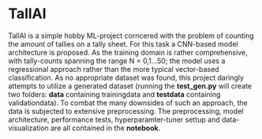 # TallAI
TallAI is a simple hobby ML-project corncered with the problem of counting the amount of tallies on a tally sheet. For this task a CNN-based model architecture is proposed. 
As the training domain is rather comprehensive, with tally-counts spanning the range N = 0,1...50; the model uses a regressional approach rather than the more typical 
vector-based classification. As no appropriate dataset was found, this project daringly attempts to utilize a generated dataset (running the **test_gen.py** will create two folders: **data** containing trainingdata and **testdata** containing validationdata). 
To combat the many downsides of such an approach, the data is subjected to extensive preprocessing. The preprocessing, model architecture, performance tests, hyperparamter-tuner settup and data-visualization are all contained in the **notebook**.    
